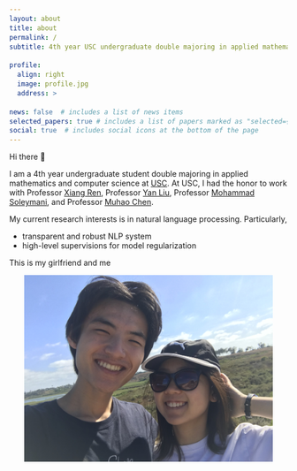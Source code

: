 ```yaml
---
layout: about
title: about
permalink: /
subtitle: 4th year USC undergraduate double majoring in applied mathematics and computer science

profile:
  align: right
  image: profile.jpg
  address: >

news: false  # includes a list of news items
selected_papers: true # includes a list of papers marked as "selected={true}"
social: true  # includes social icons at the bottom of the page
---
```



Hi there 👋

I am a 4th year undergraduate student double majoring in applied mathematics and computer science at [USC](https://www.usc.edu/).
At USC, I had the honor to work with Professor [Xiang Ren](https://shanzhenren.github.io/), Professor [Yan Liu](https://viterbi-web.usc.edu/~liu32/), Professor [Mohammad Soleymani](https://people.ict.usc.edu/~soleymani/), and Professor [Muhao Chen](https://muhaochen.github.io/).

My current research interests is in natural language processing. Particularly,
- transparent and robust NLP system
- high-level supervisions for model regularization

This is my girlfriend and me
<p align="center">
  <img src="/assets/img/cc_and_me.jpg" alt="Photo" style="width: 450px;"/>
</p>
